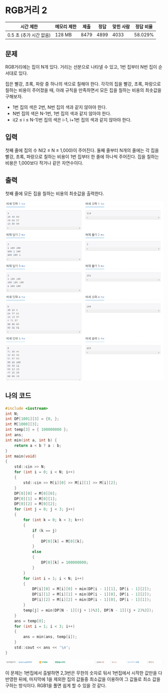 # RGB거리 2

| 시간 제한            | 메모리 제한 | 제출   | 정답   | 맞힌 사람 | 정답 비율   |
| ---------------- | ------ | ---- | ---- | ----- | ------- |
| 0.5 초 (추가 시간 없음) | 128 MB | 8479 | 4899 | 4033  | 58.029% |

## 문제

RGB거리에는 집이 N개 있다. 거리는 선분으로 나타낼 수 있고, 1번 집부터 N번 집이 순서대로 있다.

집은 빨강, 초록, 파랑 중 하나의 색으로 칠해야 한다. 각각의 집을 빨강, 초록, 파랑으로 칠하는 비용이 주어졌을 때, 아래 규칙을 만족하면서 모든 집을 칠하는 비용의 최솟값을 구해보자.

- 1번 집의 색은 2번, N번 집의 색과 같지 않아야 한다.
- N번 집의 색은 N-1번, 1번 집의 색과 같지 않아야 한다.
- i(2 ≤ i ≤ N-1)번 집의 색은 i-1, i+1번 집의 색과 같지 않아야 한다.

## 입력

첫째 줄에 집의 수 N(2 ≤ N ≤ 1,000)이 주어진다. 둘째 줄부터 N개의 줄에는 각 집을 빨강, 초록, 파랑으로 칠하는 비용이 1번 집부터 한 줄에 하나씩 주어진다. 집을 칠하는 비용은 1,000보다 작거나 같은 자연수이다.

## 출력

첫째 줄에 모든 집을 칠하는 비용의 최솟값을 출력한다.

![](aassets/2022-10-19-00-12-13-image.png)

## 나의 코드

```c
#include <iostream>
int N;
int DP[1001][3] = {0, };
int M[1000][3];
int temp[3] = { 100000000 };
int ans;
int min(int a, int b) {
	return a < b ? a : b;
}
int main(void)
{
	std::cin >> N;
	for (int i = 0; i < N; i++)
	{
		std::cin >> M[i][0] >> M[i][1] >> M[i][2];
	}
	DP[0][0] = M[0][0];
	DP[0][1] = M[0][1];
	DP[0][2] = M[0][2];
	for (int j = 0; j < 3; j++)
	{
		for (int k = 0; k < 3; k++)
		{
			if (k == j)
			{
				DP[0][k] = M[0][k];
			}
			else
			{
				DP[0][k] = 100000000;
			}
		}
		for (int i = 1; i < N; i++)
		{
			DP[i][0] = M[i][0] + min(DP[i - 1][1], DP[i - 1][2]);
			DP[i][1] = M[i][1] + min(DP[i - 1][0], DP[i - 1][2]);
			DP[i][2] = M[i][2] + min(DP[i - 1][0], DP[i - 1][1]);
		}
		temp[j] = min(DP[N - 1][(j + 1)%3], DP[N - 1][(j + 2)%3]);
	}
	ans = temp[0];
	for (int i = 1; i < 3; i++)
	{
		ans = min(ans, temp[i]);
	}
	std::cout << ans << '\n';
}
```

![](aassets/2022-10-19-00-14-17-image.png)

이 문제는 1번집에서 출발하면 2,3번은 무한의 숫자로 둬서 1번집에서 시작한 값만을 다 반영한 뒤에, 마지막에 1을 제외한 집의 값들중 최소값을 이용하여 그 값들로 최소 값을 구하는 방식이다. RGB1을 풀면 쉽게 할 수 있을 것 같다.


